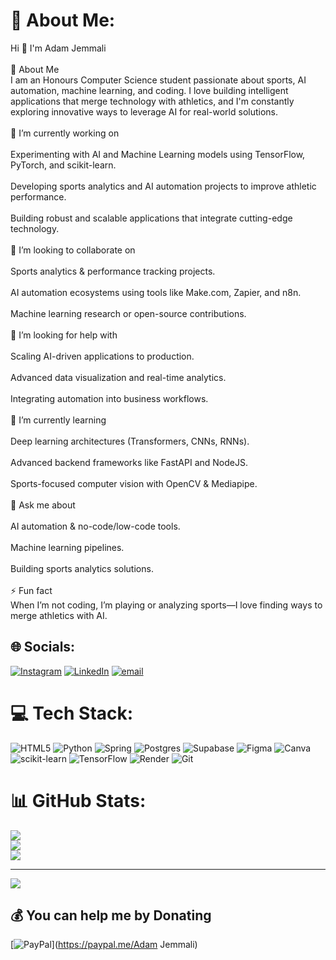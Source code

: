 # 💫 About Me:
Hi 👋 I'm Adam Jemmali<br><br>💫 About Me<br>I am an Honours Computer Science student passionate about sports, AI automation, machine learning, and coding. I love building intelligent applications that merge technology with athletics, and I'm constantly exploring innovative ways to leverage AI for real-world solutions.<br><br>🔭 I’m currently working on<br><br>Experimenting with AI and Machine Learning models using TensorFlow, PyTorch, and scikit-learn.<br><br>Developing sports analytics and AI automation projects to improve athletic performance.<br><br>Building robust and scalable applications that integrate cutting-edge technology.<br><br>👯 I’m looking to collaborate on<br><br>Sports analytics & performance tracking projects.<br><br>AI automation ecosystems using tools like Make.com, Zapier, and n8n.<br><br>Machine learning research or open-source contributions.<br><br>🤝 I’m looking for help with<br><br>Scaling AI-driven applications to production.<br><br>Advanced data visualization and real-time analytics.<br><br>Integrating automation into business workflows.<br><br>🌱 I’m currently learning<br><br>Deep learning architectures (Transformers, CNNs, RNNs).<br><br>Advanced backend frameworks like FastAPI and NodeJS.<br><br>Sports-focused computer vision with OpenCV & Mediapipe.<br><br>💬 Ask me about<br><br>AI automation & no-code/low-code tools.<br><br>Machine learning pipelines.<br><br>Building sports analytics solutions.<br><br>⚡ Fun fact<br>When I’m not coding, I’m playing or analyzing sports—I love finding ways to merge athletics with AI.


## 🌐 Socials:
[![Instagram](https://img.shields.io/badge/Instagram-%23E4405F.svg?logo=Instagram&logoColor=white)](https://instagram.com/madaj_2) [![LinkedIn](https://img.shields.io/badge/LinkedIn-%230077B5.svg?logo=linkedin&logoColor=white)](https://linkedin.com/in/adam-jemmali) [![email](https://img.shields.io/badge/Email-D14836?logo=gmail&logoColor=white)](mailto:adam.official.514@gmail.com) 

# 💻 Tech Stack:
![HTML5](https://img.shields.io/badge/html5-%23E34F26.svg?style=flat-square&logo=html5&logoColor=white) ![Python](https://img.shields.io/badge/python-3670A0?style=flat-square&logo=python&logoColor=ffdd54) ![Spring](https://img.shields.io/badge/spring-%236DB33F.svg?style=flat-square&logo=spring&logoColor=white) ![Postgres](https://img.shields.io/badge/postgres-%23316192.svg?style=flat-square&logo=postgresql&logoColor=white) ![Supabase](https://img.shields.io/badge/Supabase-3ECF8E?style=flat-square&logo=supabase&logoColor=white) ![Figma](https://img.shields.io/badge/figma-%23F24E1E.svg?style=flat-square&logo=figma&logoColor=white) ![Canva](https://img.shields.io/badge/Canva-%2300C4CC.svg?style=flat-square&logo=Canva&logoColor=white) ![scikit-learn](https://img.shields.io/badge/scikit--learn-%23F7931E.svg?style=flat-square&logo=scikit-learn&logoColor=white) ![TensorFlow](https://img.shields.io/badge/TensorFlow-%23FF6F00.svg?style=flat-square&logo=TensorFlow&logoColor=white) ![Render](https://img.shields.io/badge/Render-%46E3B7.svg?style=flat-square&logo=render&logoColor=white) ![Git](https://img.shields.io/badge/git-%23F05033.svg?style=flat-square&logo=git&logoColor=white)
# 📊 GitHub Stats:
![](https://github-readme-stats.vercel.app/api?username=Adam-Jemmali&theme=dark&hide_border=false&include_all_commits=false&count_private=false)<br/>
![](https://nirzak-streak-stats.vercel.app/?user=Adam-Jemmali&theme=dark&hide_border=false)<br/>
![](https://github-readme-stats.vercel.app/api/top-langs/?username=Adam-Jemmali&theme=dark&hide_border=false&include_all_commits=false&count_private=false&layout=compact)

---
[![](https://visitcount.itsvg.in/api?id=Adam-Jemmali&icon=0&color=0)](https://visitcount.itsvg.in)

  ## 💰 You can help me by Donating
  [![PayPal](https://img.shields.io/badge/PayPal-00457C?style=for-the-badge&logo=paypal&logoColor=white)](https://paypal.me/Adam Jemmali) 

  
<!-- Proudly created with GPRM ( https://gprm.itsvg.in ) -->
